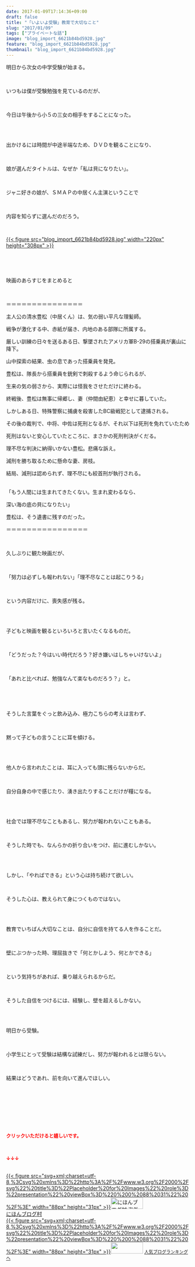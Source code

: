 ```yaml
---
date: 2017-01-09T17:14:36+09:00
draft: false
title: "「いよいよ受験」教育で大切なこと"
slug: "2017/01/09"
tags: ["プライベートな話"]
image: "blog_import_6621b84bd5928.jpg"
feature: "blog_import_6621b84bd5928.jpg"
thumbnail: "blog_import_6621b84bd5928.jpg"
---
```

<p>明日から次女の中学受験が始まる。</p><p> </p><p>いつもは僕が受験勉強を見ているのだが、</p><p> </p><p>今日は午後から小５の三女の相手をすることになった。</p><p> </p><p><br/>出かけるには時間が中途半端なため、ＤＶＤを観ることになり、</p><p> </p><p>娘が選んだタイトルは、なぜか「私は貝になりたい」。</p><p> </p><p>ジャニ好きの娘が、ＳＭＡＰの中居くん主演ということで</p><p> </p><p>内容を知らずに選んだのだろう。</p><p> </p><p><a href="blog_import_6621b84ce8a3a.jpg">{{< figure src="blog_import_6621b84bd5928.jpg" width="220px" height="308px" >}}</a></p><p> </p><p> </p><p>映画のあらすじをまとめると</p><p> </p><p>＝＝＝＝＝＝＝＝＝＝＝＝＝＝＝</p><p>主人公の清水豊松（中居くん）は、気の弱い平凡な理髪師。</p><p>戦争が激化する中、赤紙が届き、内地のある部隊に所属する。</p><p>厳しい訓練の日々を送るある日、撃墜されたアメリカ軍B-29の搭乗員が裏山に降下。</p><p>山中探索の結果、虫の息であった搭乗員を発見。</p><p>豊松は、隊長から搭乗員を銃剣で刺殺するよう命じられるが、</p><p>生来の気の弱さから、実際には怪我をさせただけに終わる。</p><p>終戦後、豊松は無事に帰郷し、妻（仲間由紀恵）と幸せに暮していた。</p><p>しかしある日、特殊警察に捕虜を殺害したBC級戦犯として逮捕される。</p><p>その後の裁判で、中将、中佐は死刑となるが、それ以下は死刑を免れていたため</p><p>死刑はないと安心していたところに、まさかの死刑判決がくだる。</p><p>理不尽な判決に納得いかない豊松。悲痛な訴え。</p><p>減刑を勝ち取るために懸命な妻、房枝。</p><p>結局、減刑は認められず、理不尽にも絞首刑が執行される。</p><p><br/>「もう人間には生まれてきたくない。生まれ変わるなら、</p><p>深い海の底の貝になりたい」</p><p>豊松は、そう遺書に残すのだった。</p><p>＝＝＝＝＝＝＝＝＝＝＝＝＝＝＝＝</p><p> </p><p>久しぶりに観た映画だが、</p><p> </p><p>「努力は必ずしも報われない」「理不尽なことは起こりうる」</p><p> </p><p>という内容だけに、喪失感が残る。</p><p> </p><p><br/>子どもと映画を観るといろいろと言いたくなるものだ。</p><p> </p><p>「どうだった？今はいい時代だろう？好き嫌いはしちゃいけないよ」</p><p> </p><p>「あれと比べれば、勉強なんて楽なものだろう？」と。</p><p> </p><p> </p><p>そうした言葉をぐっと飲み込み、極力こちらの考えは言わず、</p><p> </p><p>黙って子どもの言うことに耳を傾ける。</p><p> </p><p><br/>他人から言われたことは、耳に入っても頭に残らないからだ。</p><p> </p><p>自分自身の中で感じたり、湧き出たりすることだけが糧になる。</p><p> </p><p><br/>社会では理不尽なこともあるし、努力が報われないこともある。</p><p> </p><p>そうした時でも、なんらかの折り合いをつけ、前に進むしかない。</p><p> </p><p><br/>しかし、「やればできる」という心は持ち続けて欲しい。</p><p> </p><p>そうした心は、教えられて身につくものではない。</p><p> </p><p><br/>教育でいちばん大切なことは、自分に自信を持てる人を作ることだ。</p><p> </p><p>壁にぶつかった時、理屈抜きで「何とかしよう、何とかできる」</p><p> </p><p>という気持ちがあれば、乗り越えられるからだ。</p><p> </p><p>そうした自信をつけるには、経験し、壁を超えるしかない。</p><p> </p><p><br/>明日から受験。</p><p> </p><p>小学生にとって受験は結構な試練だし、努力が報われるとは限らない。</p><p> </p><p>結果はどうであれ、前を向いて進んでほしい。</p><p> </p><p> </p><p> </p><p> </p><p><font color="#ff0000" size="2"><strong>クリックいただけると嬉しいです。</strong></font></p><p></p><p> </p><p><font color="#ff0000" size="2"><strong>↓↓↓</strong></font></p><p><br/><a href="ranking.html?p_cid=01260127" target="_blank">{{< figure src="svg+xml;charset=utf-8,%3Csvg%20xmlns%3D%22http%3A%2F%2Fwww.w3.org%2F2000%2Fsvg%22%20title%3D%22Placeholder%20for%20Images%22%20role%3D%22presentation%22%20viewBox%3D%220%200%2088%2031%22%20%2F%3E" width="88px" height="31px" >}}<noscript><img width="88" height="31" alt="にほんブログ村 海外生活ブログ バリ島情報へ" src="https://img-proxy.blog-video.jp/images?url=http%3A%2F%2Foverseas.blogmura.com%2Fbali%2Fimg%2Fbali88_31.gif" border="0"></noscript></a><br/><a href="ranking.html?p_cid=01260127" target="_blank">にほんブログ村</a><br/><a title="人気ブログランキングへ" href="link.php?1804582">{{< figure src="svg+xml;charset=utf-8,%3Csvg%20xmlns%3D%22http%3A%2F%2Fwww.w3.org%2F2000%2Fsvg%22%20title%3D%22Placeholder%20for%20Images%22%20role%3D%22presentation%22%20viewBox%3D%220%200%2088%2031%22%20%2F%3E" width="88px" height="31px" >}}<noscript><img width="88" height="31" src="https://blog.with2.net/img/banner/banner_22.gif" border="0"></noscript></a> <a style="font-size: 12px;" href="link.php?1804582">人気ブログランキングへ</a></p>

